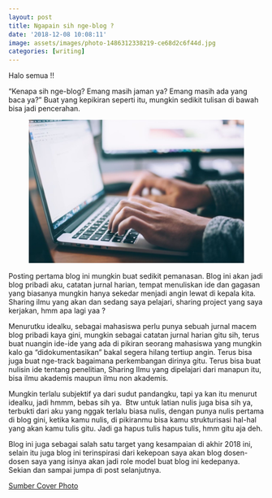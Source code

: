 ```yaml
---
layout: post
title: Ngapain sih nge-blog ?
date: '2018-12-08 10:08:11'
image: assets/images/photo-1486312338219-ce68d2c6f44d.jpg
categories: [writing]
---
```


Halo semua !!

“Kenapa sih nge-blog? Emang masih jaman ya? Emang masih ada yang baca ya?” Buat yang kepikiran seperti itu, mungkin sedikit tulisan di bawah bisa jadi pencerahan.

<!--kg-card-begin: image--><figure class="kg-card kg-image-card"><img src="/assets/images/photo-1486312338219-ce68d2c6f44d.jpg" class="kg-image" alt="apple"></figure><!--kg-card-end: image-->

Posting pertama blog ini mungkin buat sedikit pemanasan. Blog ini akan jadi blog pribadi aku, catatan jurnal harian, tempat menuliskan ide dan gagasan yang biasanya mungkin hanya sekedar menjadi angin lewat di kepala kita. Sharing ilmu yang akan dan sedang saya pelajari, sharing project yang saya kerjakan, hmm apa lagi yaa ?

Menurutku idealku, sebagai mahasiswa perlu punya sebuah jurnal macem blog pribadi kaya gini, mungkin sebagai catatan jurnal harian gitu sih, terus buat nuangin ide-ide yang ada di pikiran seorang mahasiswa yang mungkin kalo ga “didokumentasikan” bakal segera hilang tertiup angin. Terus bisa juga buat nge-track bagaimana perkembangan dirinya gitu. Terus bisa buat nulisin ide tentang penelitian, Sharing Ilmu yang dipelajari dari manapun itu, bisa ilmu akademis maupun ilmu non akademis.

Mungkin terlalu subjektif ya dari sudut pandangku, tapi ya kan itu menurut idealku, jadi hmmm, bebas sih ya. &nbsp;Btw untuk latian nulis juga bisa sih ya, terbukti dari aku yang nggak terlalu biasa nulis, dengan punya nulis pertama di blog gini, ketika kamu nulis, di pikiranmu bisa kamu strukturisasi hal-hal yang akan kamu tulis gitu. Jadi ga hapus tulis hapus tulis, hmm gitu aja deh.

Blog ini juga sebagai salah satu target yang kesampaian di akhir 2018 ini, selain itu juga blog ini terinspirasi dari kekepoan saya akan blog dosen-dosen saya yang isinya akan jadi role model buat blog ini kedepanya. Sekian dan sampai jumpa di post selanjutnya.

[Sumber Cover Photo](https://www.telekom.com/en/blog)

